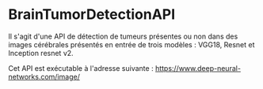 # BrainTumorDetectionAPI

Il s'agit d'une API de détection de tumeurs présentes ou non dans des images cérébrales présentés en entrée de trois modèles : VGG18, Resnet et Inception resnet v2.

Cet API est exécutable à l'adresse suivante : https://www.deep-neural-networks.com/image/
